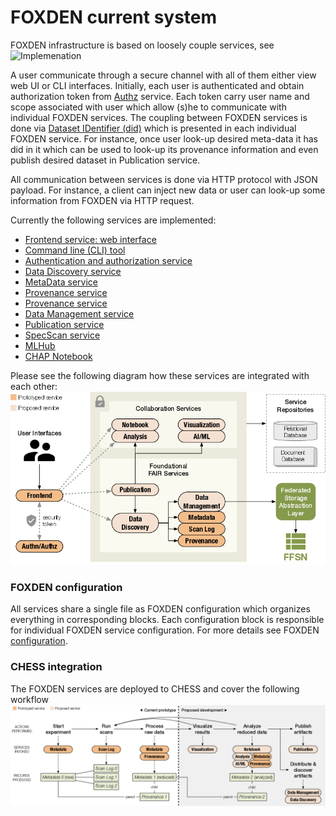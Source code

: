 # FOXDEN current system
FOXDEN infrastructure is based on loosely couple services, see
![Implemenation](Implementation.png)

A user communicate through a secure channel with all of them
either view web UI or CLI interfaces. Initially, each user
is authenticated and obtain authorization token from
[Authz](authz.md) service. Each token carry user name and scope
associated with user which allow (s)he to communicate with
individual FOXDEN services. The coupling between FOXDEN services
is done via [Dataset IDentifier (did)](did.md) which is presented
in each individual FOXDEN service. For instance, once user
look-up desired meta-data it has did in it which can be used
to look-up its provenance information and even publish desired
dataset in Publication service.

All communication between services is done via HTTP protocol with
JSON payload. For instance, a client can inject new data or user
can look-up some information from FOXDEN via HTTP request.

Currently the following services are implemented:
- [Frontend service: web interface](web.md)
- [Command line (CLI) tool](cli.md)
- [Authentication and authorization service](authz.md)
- [Data Discovery service](discovery.md)
- [MetaData service](metadata.md)
- [Provenance service](provenance.md)
- [Provenance service](provenance.md)
- [Data Management service](datamgt.md)
- [Publication service](publication.md)
- [SpecScan service](specscan.md)
- [MLHub](mlhub.md)
- [CHAP Notebook](notebook.md)

Please see the following diagram how these services are
integrated with each other:
![Services](images/foxden-services.png)

### FOXDEN configuration
All services share a single file as FOXDEN configuration
which organizes everything in corresponding blocks. Each
configuration block is responsible for individual FOXDEN
service configuration. For more details see
FOXDEN [configuration](configuration.md).

### CHESS integration
The FOXDEN services are deployed to CHESS and cover the
following workflow
![Architecture](images/foxden-prototype.png)
